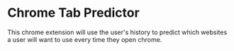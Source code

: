 # Chrome Tab Predictor
This chrome extension will use the user's history to predict which websites a user will want to use every time they open chrome.
